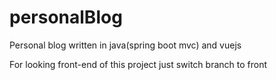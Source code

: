 # personalBlog
Personal blog written in java(spring boot mvc) and vuejs


For looking front-end of this project just switch branch to front
